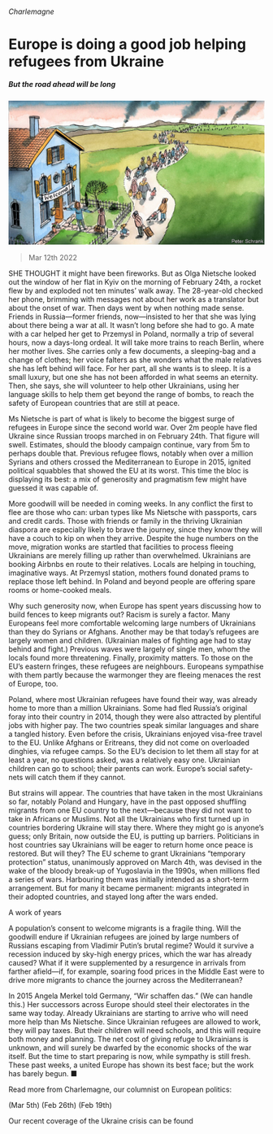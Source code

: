 ###### Charlemagne

# Europe is doing a good job helping refugees from Ukraine 

##### But the road ahead will be long 

![image](images/20220312_EUD000_1.jpg) 

> Mar 12th 2022 

SHE THOUGHT it might have been fireworks. But as Olga Nietsche looked out the window of her flat in Kyiv on the morning of February 24th, a rocket flew by and exploded not ten minutes’ walk away. The 28-year-old checked her phone, brimming with messages not about her work as a translator but about the onset of war. Then days went by when nothing made sense. Friends in Russia—former friends, now—insisted to her that she was lying about there being a war at all. It wasn’t long before she had to go. A mate with a car helped her get to Przemysl in Poland, normally a trip of several hours, now a days-long ordeal. It will take more trains to reach Berlin, where her mother lives. She carries only a few documents, a sleeping-bag and a change of clothes; her voice falters as she wonders what the male relatives she has left behind will face. For her part, all she wants is to sleep. It is a small luxury, but one she has not been afforded in what seems an eternity. Then, she says, she will volunteer to help other Ukrainians, using her language skills to help them get beyond the range of bombs, to reach the safety of European countries that are still at peace.

Ms Nietsche is part of what is likely to become the biggest surge of refugees in Europe since the second world war. Over 2m people have fled Ukraine since Russian troops marched in on February 24th. That figure will swell. Estimates, should the bloody campaign continue, vary from 5m to perhaps double that. Previous refugee flows, notably when over a million Syrians and others crossed the Mediterranean to Europe in 2015, ignited political squabbles that showed the EU at its worst. This time the bloc is displaying its best: a mix of generosity and pragmatism few might have guessed it was capable of.


More goodwill will be needed in coming weeks. In any conflict the first to flee are those who can: urban types like Ms Nietsche with passports, cars and credit cards. Those with friends or family in the thriving Ukrainian diaspora are especially likely to brave the journey, since they know they will have a couch to kip on when they arrive. Despite the huge numbers on the move, migration wonks are startled that facilities to process fleeing Ukrainians are merely filling up rather than overwhelmed. Ukrainians are booking Airbnbs en route to their relatives. Locals are helping in touching, imaginative ways. At Przemysl station, mothers found donated prams to replace those left behind. In Poland and beyond people are offering spare rooms or home-cooked meals.

Why such generosity now, when Europe has spent years discussing how to build fences to keep migrants out? Racism is surely a factor. Many Europeans feel more comfortable welcoming large numbers of Ukrainians than they do Syrians or Afghans. Another may be that today’s refugees are largely women and children. (Ukrainian males of fighting age had to stay behind and fight.) Previous waves were largely of single men, whom the locals found more threatening. Finally, proximity matters. To those on the EU’s eastern fringes, these refugees are neighbours. Europeans sympathise with them partly because the warmonger they are fleeing menaces the rest of Europe, too.

Poland, where most Ukrainian refugees have found their way, was already home to more than a million Ukrainians. Some had fled Russia’s original foray into their country in 2014, though they were also attracted by plentiful jobs with higher pay. The two countries speak similar languages and share a tangled history. Even before the crisis, Ukrainians enjoyed visa-free travel to the EU. Unlike Afghans or Eritreans, they did not come on overloaded dinghies, via refugee camps. So the EU’s decision to let them all stay for at least a year, no questions asked, was a relatively easy one. Ukrainian children can go to school; their parents can work. Europe’s social safety-nets will catch them if they cannot.

But strains will appear. The countries that have taken in the most Ukrainians so far, notably Poland and Hungary, have in the past opposed shuffling migrants from one EU country to the next—because they did not want to take in Africans or Muslims. Not all the Ukrainians who first turned up in countries bordering Ukraine will stay there. Where they might go is anyone’s guess; only Britain, now outside the EU, is putting up barriers. Politicians in host countries say Ukrainians will be eager to return home once peace is restored. But will they? The EU scheme to grant Ukrainians “temporary protection” status, unanimously approved on March 4th, was devised in the wake of the bloody break-up of Yugoslavia in the 1990s, when millions fled a series of wars. Harbouring them was initially intended as a short-term arrangement. But for many it became permanent: migrants integrated in their adopted countries, and stayed long after the wars ended.

A work of years

A population’s consent to welcome migrants is a fragile thing. Will the goodwill endure if Ukrainian refugees are joined by large numbers of Russians escaping from Vladimir Putin’s brutal regime? Would it survive a recession induced by sky-high energy prices, which the war has already caused? What if it were supplemented by a resurgence in arrivals from farther afield—if, for example, soaring food prices in the Middle East were to drive more migrants to chance the journey across the Mediterranean?

In 2015 Angela Merkel told Germany, “Wir schaffen das.” (We can handle this.) Her successors across Europe should steel their electorates in the same way today. Already Ukrainians are starting to arrive who will need more help than Ms Nietsche. Since Ukrainian refugees are allowed to work, they will pay taxes. But their children will need schools, and this will require both money and planning. The net cost of giving refuge to Ukrainians is unknown, and will surely be dwarfed by the economic shocks of the war itself. But the time to start preparing is now, while sympathy is still fresh. These past weeks, a united Europe has shown its best face; but the work has barely begun. ■

Read more from Charlemagne, our columnist on European politics:

 (Mar 5th) (Feb 26th) (Feb 19th)

Our recent coverage of the Ukraine crisis can be found 

